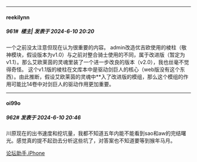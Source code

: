 ﻿
*****

####  reekilynn  
##### 961#         楼主| 发表于 2024-6-10 20:20

一个之前没太注意但现在认为很重要的内容。
admin改造优吉欧使用的棱柱（敬神模块，假设版本为v1.0）与之前对整合骑士使用的不同，属于改进版（暂定为v1.1）。那么艾欧莱茵的灵魂里装了一个进一步改良的版本（v2.0），我也丝毫不觉得奇怪。 
这个v1.1版的棱柱在文库本中是驱动剑巨人的核心（web版没有这个东西）。由此推断，假设艾欧莱茵的灵魂中**入了改进版的模组，那么这个模组的作用可能比14卷中对剑巨人的驱动作用更加重要。


*****

####  oi99o  
##### 962#       发表于 2024-6-10 20:46

川原现在的出书速度和挖坑量，我都不知道五年内能不能看到sao和aw的完结曙光。感觉真的提不起劲去分析这些坑了，对答案也不知道要等到猴年马月。

[论坛助手,iPhone](https://bbs.saraba1st.com/2b/forum.php?mod=viewthread&amp;tid=2029836)

